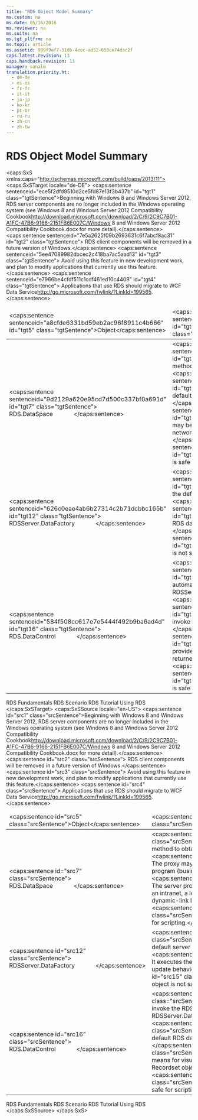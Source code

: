 ```yaml
---
title: "RDS Object Model Summary"
ms.custom: na
ms.date: 05/16/2016
ms.reviewer: na
ms.suite: na
ms.tgt_pltfrm: na
ms.topic: article
ms.assetid: 909f9af7-31db-4eec-ad52-650ce74dac2f
caps.latest.revision: 13
caps.handback.revision: 13
manager: sonalm
translation.priority.ht: 
  - de-de
  - es-es
  - fr-fr
  - it-it
  - ja-jp
  - ko-kr
  - pt-br
  - ru-ru
  - zh-cn
  - zh-tw
---
```

# RDS Object Model Summary
<?xml version="1.0" encoding="utf-8"?>
<caps:SxS xmlns:caps="http://schemas.microsoft.com/build/caps/2013/11">
  <caps:SxSTarget locale="de-DE">
    <developerConceptualDocument xsi:schemaLocation="http://ddue.schemas.microsoft.com/authoring/2003/5 http://dduestorage.blob.core.windows.net/ddueschema/developer.xsd" xmlns="http://ddue.schemas.microsoft.com/authoring/2003/5" xmlns:xlink="http://www.w3.org/1999/xlink" xmlns:xsi="http://www.w3.org/2001/XMLSchema-instance">
      <introduction>
        <alert class="important">
          <para>
            <caps:sentence sentenceid="ece5f2dfd9510d2ce5fd87e13f3b437b" id="tgt1" class="tgtSentence">Beginning with Windows 8 and Windows Server 2012, RDS server components are no longer included in the Windows operating system (see Windows 8 and <externalLink><linkText>Windows Server 2012 Compatibility Cookbook</linkText><linkUri>http://download.microsoft.com/download/2/C/9/2C9C7B01-A1FC-47B6-9166-2151FB6E007C/Windows 8 and Windows Server 2012 Compatibility Cookbook.docx</linkUri></externalLink> for more detail).</caps:sentence>
            <caps:sentence sentenceid="7e5a2625f09b2693631c6f7abcf8ac31" id="tgt2" class="tgtSentence"> RDS client components will be removed in a future version of Windows.</caps:sentence>
            <caps:sentence sentenceid="5ee47089982dbcec2c418ba7ac5aad13" id="tgt3" class="tgtSentence"> Avoid using this feature in new development work, and plan to modify applications that currently use this feature.</caps:sentence>
            <caps:sentence sentenceid="e7966be4cfdf511c1cdf461ed10c4409" id="tgt4" class="tgtSentence"> Applications that use RDS should migrate to <externalLink><linkText>WCF Data Service</linkText><linkUri>http://go.microsoft.com/fwlink/?LinkId=199565</linkUri></externalLink>.</caps:sentence>
          </para>
        </alert>
        <table>
          <thead>
            <tr>
              <TD>
                <para>
                  <caps:sentence sentenceid="a8cfde6331bd59eb2ac96f8911c4b666" id="tgt5" class="tgtSentence">Object</caps:sentence>
                </para>
              </TD>
              <TD>
                <para>
                  <caps:sentence sentenceid="67daf92c833c41c95db874e18fcb2786" id="tgt6" class="tgtSentence">Description</caps:sentence>
                </para>
              </TD>
            </tr>
          </thead>
          <tbody>
            <tr>
              <TD>
                <para>
                  <caps:sentence sentenceid="9d2129a620e95cd7d500c337bf0a691d" id="tgt7" class="tgtSentence">
                    <legacyLink xlink:href="9194bffa-5bdf-4dff-af86-f7158c23bfa7">RDS.DataSpace</legacyLink>             </caps:sentence>
                </para>
              </TD>
              <TD>
                <para>
                  <caps:sentence sentenceid="2793c75e34b643b6db43720d811275ce" id="tgt8" class="tgtSentence">This object contains a method to obtain a server proxy.</caps:sentence>
                  <caps:sentence sentenceid="b7d1d9f7bb2b4a09640192e2be107d4f" id="tgt9" class="tgtSentence"> The proxy may be the default or a custom server program (business object).</caps:sentence>
                  <caps:sentence sentenceid="c5cddf3df085615f2206e6815ecb7342" id="tgt10" class="tgtSentence"> The server program may be invoked on the Internet, an intranet, a local area network, or be a local dynamic-link library.</caps:sentence>
                </para>
                <para>
                  <caps:sentence sentenceid="7d34d8c21df8dc98076e5f7a4281a7b2" id="tgt11" class="tgtSentence">The <legacyBold>DataSpace</legacyBold> object is safe for scripting.</caps:sentence>
                </para>
              </TD>
            </tr>
            <tr>
              <TD>
                <para>
                  <caps:sentence sentenceid="626c0eae4ab6b27314c2b71dcbbc165b" id="tgt12" class="tgtSentence">
                    <legacyLink xlink:href="e75240c2-b749-471e-b6ea-98cae232efbe">RDSServer.DataFactory</legacyLink>             </caps:sentence>
                </para>
              </TD>
              <TD>
                <para>
                  <caps:sentence sentenceid="04de93dfe4a1b5e6d7bf4514a09c07f7" id="tgt13" class="tgtSentence">This object represents the default server program.</caps:sentence>
                  <caps:sentence sentenceid="e4af4aa46285f5e1485d0e5f22f31f04" id="tgt14" class="tgtSentence"> It executes the default RDS data retrieval and update behavior.</caps:sentence>
                </para>
                <para>
                  <caps:sentence sentenceid="82b1226bccf255679e6095923fee537d" id="tgt15" class="tgtSentence">The <legacyBold>DataFactory</legacyBold> object is not safe for scripting.</caps:sentence>
                </para>
              </TD>
            </tr>
            <tr>
              <TD>
                <para>
                  <caps:sentence sentenceid="584f508cc617e7e5444f492b9ba6ad4d" id="tgt16" class="tgtSentence">
                    <legacyLink xlink:href="d85ea4fc-451c-436e-97b8-58f92b149dd0">RDS.DataControl</legacyLink>             </caps:sentence>
                </para>
              </TD>
              <TD>
                <para>
                  <caps:sentence sentenceid="5509c66ce3c5b298f0e267bfcbce82f2" id="tgt17" class="tgtSentence">This object can automatically invoke the <legacyBold>RDS.DataSpace</legacyBold> and <legacyBold>RDSServer.DataFactory</legacyBold> objects.</caps:sentence>
                </para>
                <para>
                  <caps:sentence sentenceid="743a04796850751ec4929e7a791e7976" id="tgt18" class="tgtSentence">Use this object to invoke the default RDS data retrieval or update behavior.</caps:sentence>
                </para>
                <para>
                  <caps:sentence sentenceid="aa83cad218e49ced2d0ef7d314b6e052" id="tgt19" class="tgtSentence">This object also provides the means for visual controls to access the returned <legacyBold>Recordset</legacyBold> object.</caps:sentence>
                </para>
                <para>
                  <caps:sentence sentenceid="28f049480346ad6d467b76d12e8663d9" id="tgt20" class="tgtSentence">The <legacyBold>DataControl</legacyBold> object is safe for scripting.</caps:sentence>
                </para>
              </TD>
            </tr>
          </tbody>
        </table>
      </introduction>
      <relatedTopics>
        <link xlink:href="a676f0a7-7d17-45db-87c1-3fc78627465f">RDS Fundamentals</link>
        <link xlink:href="a7dcad87-aaf0-4b02-9660-472f8469761c">RDS Scenario</link>
        <link xlink:href="6e3305a0-7bc7-40d1-9122-235c15d23ab2">RDS Tutorial</link>
        <link xlink:href="b8ac3739-05d3-4818-8201-a763795fb8b4">Using RDS</link>
      </relatedTopics>
    </developerConceptualDocument>
  </caps:SxSTarget>
  <caps:SxSSource locale="en-US">
    <developerConceptualDocument xsi:schemaLocation="http://ddue.schemas.microsoft.com/authoring/2003/5 http://dduestorage.blob.core.windows.net/ddueschema/developer.xsd" xmlns="http://ddue.schemas.microsoft.com/authoring/2003/5" xmlns:xlink="http://www.w3.org/1999/xlink" xmlns:xsi="http://www.w3.org/2001/XMLSchema-instance">
      <introduction>
        <alert class="important">
          <para>
            <caps:sentence id="src1" class="srcSentence">Beginning with Windows 8 and Windows Server 2012, RDS server components are no longer included in the Windows operating system (see Windows 8 and <externalLink><linkText>Windows Server 2012 Compatibility Cookbook</linkText><linkUri>http://download.microsoft.com/download/2/C/9/2C9C7B01-A1FC-47B6-9166-2151FB6E007C/Windows 8 and Windows Server 2012 Compatibility Cookbook.docx</linkUri></externalLink> for more detail).</caps:sentence>
            <caps:sentence id="src2" class="srcSentence"> RDS client components will be removed in a future version of Windows.</caps:sentence>
            <caps:sentence id="src3" class="srcSentence"> Avoid using this feature in new development work, and plan to modify applications that currently use this feature.</caps:sentence>
            <caps:sentence id="src4" class="srcSentence"> Applications that use RDS should migrate to <externalLink><linkText>WCF Data Service</linkText><linkUri>http://go.microsoft.com/fwlink/?LinkId=199565</linkUri></externalLink>.</caps:sentence>
          </para>
        </alert>
        <table>
          <thead>
            <tr>
              <TD>
                <para>
                  <caps:sentence id="src5" class="srcSentence">Object</caps:sentence>
                </para>
              </TD>
              <TD>
                <para>
                  <caps:sentence id="src6" class="srcSentence">Description</caps:sentence>
                </para>
              </TD>
            </tr>
          </thead>
          <tbody>
            <tr>
              <TD>
                <para>
                  <caps:sentence id="src7" class="srcSentence">
                    <legacyLink xlink:href="9194bffa-5bdf-4dff-af86-f7158c23bfa7">RDS.DataSpace</legacyLink>             </caps:sentence>
                </para>
              </TD>
              <TD>
                <para>
                  <caps:sentence id="src8" class="srcSentence">This object contains a method to obtain a server proxy.</caps:sentence>
                  <caps:sentence id="src9" class="srcSentence"> The proxy may be the default or a custom server program (business object).</caps:sentence>
                  <caps:sentence id="src10" class="srcSentence"> The server program may be invoked on the Internet, an intranet, a local area network, or be a local dynamic-link library.</caps:sentence>
                </para>
                <para>
                  <caps:sentence id="src11" class="srcSentence">The <legacyBold>DataSpace</legacyBold> object is safe for scripting.</caps:sentence>
                </para>
              </TD>
            </tr>
            <tr>
              <TD>
                <para>
                  <caps:sentence id="src12" class="srcSentence">
                    <legacyLink xlink:href="e75240c2-b749-471e-b6ea-98cae232efbe">RDSServer.DataFactory</legacyLink>             </caps:sentence>
                </para>
              </TD>
              <TD>
                <para>
                  <caps:sentence id="src13" class="srcSentence">This object represents the default server program.</caps:sentence>
                  <caps:sentence id="src14" class="srcSentence"> It executes the default RDS data retrieval and update behavior.</caps:sentence>
                </para>
                <para>
                  <caps:sentence id="src15" class="srcSentence">The <legacyBold>DataFactory</legacyBold> object is not safe for scripting.</caps:sentence>
                </para>
              </TD>
            </tr>
            <tr>
              <TD>
                <para>
                  <caps:sentence id="src16" class="srcSentence">
                    <legacyLink xlink:href="d85ea4fc-451c-436e-97b8-58f92b149dd0">RDS.DataControl</legacyLink>             </caps:sentence>
                </para>
              </TD>
              <TD>
                <para>
                  <caps:sentence id="src17" class="srcSentence">This object can automatically invoke the <legacyBold>RDS.DataSpace</legacyBold> and <legacyBold>RDSServer.DataFactory</legacyBold> objects.</caps:sentence>
                </para>
                <para>
                  <caps:sentence id="src18" class="srcSentence">Use this object to invoke the default RDS data retrieval or update behavior.</caps:sentence>
                </para>
                <para>
                  <caps:sentence id="src19" class="srcSentence">This object also provides the means for visual controls to access the returned <legacyBold>Recordset</legacyBold> object.</caps:sentence>
                </para>
                <para>
                  <caps:sentence id="src20" class="srcSentence">The <legacyBold>DataControl</legacyBold> object is safe for scripting.</caps:sentence>
                </para>
              </TD>
            </tr>
          </tbody>
        </table>
      </introduction>
      <relatedTopics>
        <link xlink:href="a676f0a7-7d17-45db-87c1-3fc78627465f">RDS Fundamentals</link>
        <link xlink:href="a7dcad87-aaf0-4b02-9660-472f8469761c">RDS Scenario</link>
        <link xlink:href="6e3305a0-7bc7-40d1-9122-235c15d23ab2">RDS Tutorial</link>
        <link xlink:href="b8ac3739-05d3-4818-8201-a763795fb8b4">Using RDS</link>
      </relatedTopics>
    </developerConceptualDocument>
  </caps:SxSSource>
</caps:SxS>